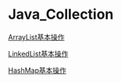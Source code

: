 # Java_Collection
[ArrayList基本操作](https://github.com/Nate-yu/Java_Collection/blob/master/src/ArrayListDemo.java)

[LinkedList基本操作](https://github.com/Nate-yu/Java_Collection/blob/master/src/LinkedListDemo.java)

[HashMap基本操作](https://github.com/Nate-yu/Java_Collection/blob/master/src/HashMapDemo.java)
